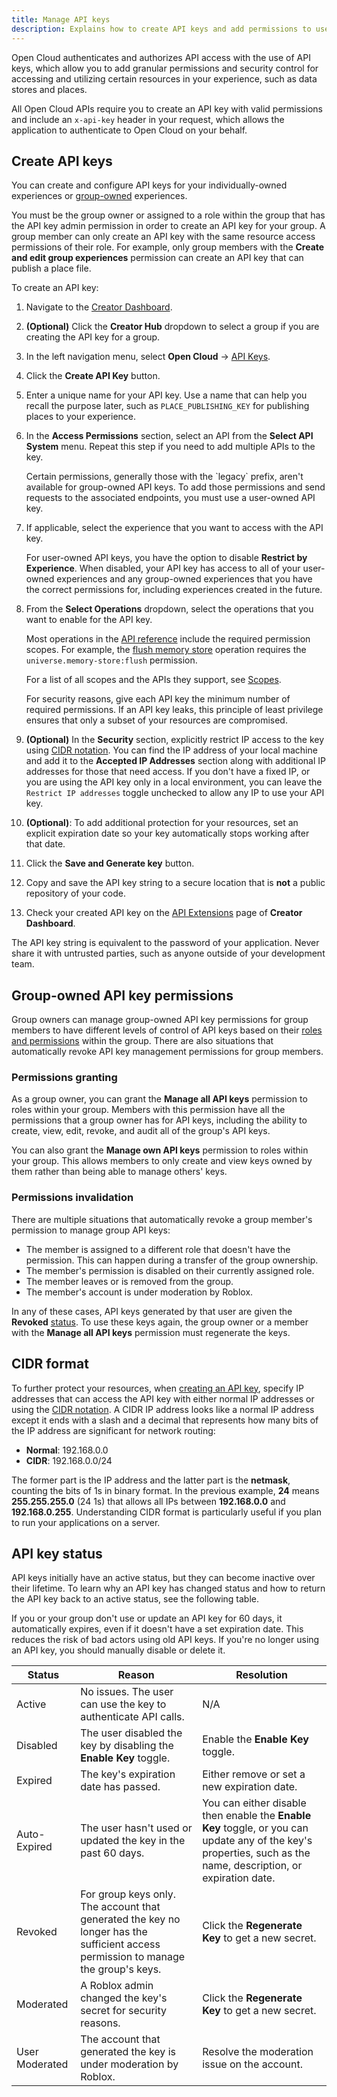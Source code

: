 ```yaml
---
title: Manage API keys
description: Explains how to create API keys and add permissions to use Open Cloud web APIs for your experience.
---
```


Open Cloud authenticates and authorizes API access with the use of API keys,
which allow you to add granular permissions and security control for accessing
and utilizing certain resources in your experience, such as data stores and
places.

All Open Cloud APIs require you to create an API key with valid permissions and
include an `x-api-key` header in your request, which allows the application to
authenticate to Open Cloud on your behalf.

## Create API keys

You can create and configure API keys for your individually-owned
experiences or [group-owned](../../projects/groups.md) experiences.

You must be the group owner or assigned to a role within the group that has the
API key admin permission in order to create an API key for your group. A group
member can only create an API key with the same resource access permissions of
their role. For example, only group members with the **Create and edit group
experiences** permission can create an API key that can publish a place file.

To create an API key:

1. Navigate to the [Creator Dashboard](https://create.roblox.com/dashboard/creations).
1. **(Optional)** Click the **Creator Hub** dropdown to select a group if you are creating the API key for a group.
1. In the left navigation menu, select **Open Cloud** &rarr; [API Keys](https://create.roblox.com/dashboard/credentials?activeTab=ApiKeysTab).
1. Click the **Create API Key** button.
1. Enter a unique name for your API key. Use a name that can help you recall the
   purpose later, such as `PLACE_PUBLISHING_KEY` for publishing places to your
   experience.
1. In the **Access Permissions** section, select an API from the **Select API
   System** menu. Repeat this step if
   you need to add multiple APIs to the key.

   <Alert severity="info">
   Certain permissions, generally those with the `legacy` prefix, aren't available for group-owned API keys. To add those permissions and send requests to the associated endpoints, you must use a user-owned API key.
   </Alert>

1. If applicable, select the experience that you want to access with the API key.

   For user-owned API keys, you have the option to disable **Restrict by Experience**. When disabled, your API key has access to all of your user-owned experiences and any group-owned experiences that you have the correct permissions for, including experiences created in the future.

1. From the **Select Operations** dropdown, select the operations that you
   want to enable for the API key.

   Most operations in the [API reference](../index.md) include the required permission scopes. For example, the [flush memory store](/cloud/reference/MemoryStore#Cloud_FlushMemoryStore) operation requires the `universe.memory-store:flush` permission.

   For a list of all scopes and the APIs they support, see [Scopes](../reference/scopes.md).

   <Alert severity="warning">
   For security reasons, give each API key the minimum number of required permissions. If an API key leaks, this principle of least privilege ensures that only a subset of your resources are compromised.
   </Alert>

1. **(Optional)** In the **Security** section, explicitly restrict IP access to the key using [CIDR
   notation](#cidr-format). You can find
   the IP address of your local machine and add it to the **Accepted IP
   Addresses** section along with additional IP addresses for those that need
   access. If you don't have a fixed IP, or you are using the API key only in a
   local environment, you can leave the `Restrict IP addresses` toggle unchecked to allow any IP to use your API key.

1. **(Optional)**: To add additional protection for your resources, set an
   explicit expiration date so your key automatically stops working after that
   date.
1. Click the **Save and Generate key** button.
1. Copy and save the API key string to a secure location that is **not** a
   public repository of your code.
1. Check your created API key on the
   [API Extensions](https://create.roblox.com/dashboard/credentials) page of **Creator
   Dashboard**.

<Alert severity="warning"> The API key string is equivalent to the password of
your application. Never share it with untrusted parties, such as anyone outside
of your development team. </Alert>

## Group-owned API key permissions

Group owners can manage group-owned API key permissions for group members to
have different levels of control of API keys based on their [roles and
permissions](../../projects/groups.md#roles-and-permissions) within the group.
There are also situations that automatically revoke API key management
permissions for group members.

### Permissions granting

As a group owner, you can grant the **Manage all API keys** permission
to roles within your group. Members with this permission have all the
permissions that a group owner has for API keys, including the ability to
create, view, edit, revoke, and audit all of the group's API keys.

You can also grant the **Manage own API keys** permission to roles within your
group. This allows members to only create and view keys owned by them rather
than being able to manage others' keys.

### Permissions invalidation

There are multiple situations that automatically revoke a group member's
permission to manage group API keys:

- The member is assigned to a different role that doesn't have the permission.
  This can happen during a transfer of the group ownership.
- The member's permission is disabled on their currently assigned role.
- The member leaves or is removed from the group.
- The member's account is under moderation by Roblox.

In any of these cases, API keys generated by that user are given the **Revoked**
[status](#api-key-status). To use these keys again, the group owner or a member
with the **Manage all API keys** permission must regenerate the keys.

## CIDR format

To further protect your resources, when [creating an API
key](#create-api-keys), specify IP addresses that can access the API key with
either normal IP addresses or using the [CIDR
notation](https://en.wikipedia.org/wiki/Classless_Inter-Domain_Routing#CIDR_notation).
A CIDR IP address looks like a normal IP address except it ends with a slash and
a decimal that represents how many bits of the IP address are significant for
network routing:

- **Normal**: 192.168.0.0
- **CIDR**: 192.168.0.0/24

The former part is the IP address and the latter part is the **netmask**,
counting the bits of 1s in binary format. In the previous example, **24** means
**255.255.255.0** (24 1s) that allows all IPs between **192.168.0.0** and
**192.168.0.255**. Understanding CIDR format is particularly useful if you plan
to run your applications on a server.

## API key status

API keys initially have an active status, but they can become inactive over
their lifetime. To learn why an API key has changed status and how to return the
API key back to an active status, see the following table.

<Alert severity="warning"> If you or your group don't use or update an API key
for 60 days, it automatically expires, even if it doesn't have a set expiration
date. This reduces the risk of bad actors using old API keys. If you're no
longer using an API key, you should manually disable or delete it. </Alert>

<table>
<thead>
  <tr>
    <th>Status</th>
    <th>Reason</th>
    <th>Resolution</th>
  </tr>
</thead>
<tbody>
  <tr>
    <td>Active</td>
    <td>No issues. The user can use the key to authenticate API calls.</td>
    <td>N/A</td>
  </tr>
  <tr>
    <td>Disabled</td>
    <td>The user disabled the key by disabling the <b>Enable Key</b> toggle.</td>
    <td>Enable the <b>Enable Key</b> toggle.</td>
  </tr>
  <tr>
    <td>Expired</td>
    <td>The key's expiration date has passed.</td>
    <td>Either remove or set a new expiration date.</td>
  </tr>
  <tr>
    <td>Auto-Expired</td>
    <td>The user hasn't used or updated the key in the past 60 days.</td>
    <td>You can either disable then enable the <b>Enable Key</b> toggle, or you can update any of the key's properties, such as the name, description, or expiration date.</td>
  </tr>
  <tr>
    <td>Revoked</td>
    <td>For group keys only. The account that generated the key no longer has the sufficient access permission to manage the group's keys.</td>
    <td>Click the <b>Regenerate Key</b> to get a new secret.</td>
  </tr>
  <tr>
    <td>Moderated</td>
    <td>A Roblox admin changed the key's secret for security reasons.</td>
    <td>Click the <b>Regenerate Key</b> to get a new secret.</td>
  </tr>
  <tr>
    <td>User Moderated</td>
    <td>The account that generated the key is under moderation by Roblox.</td>
    <td>Resolve the moderation issue on the account.</td>
  </tr>
</tbody>
</table>
